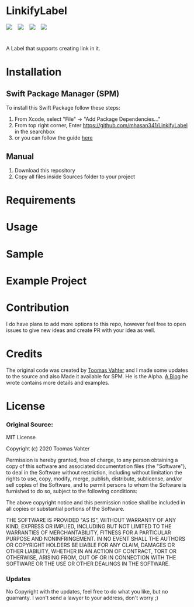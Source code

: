 # LinkifyLabel
<img src="https://img.shields.io/badge/SPM-Supported-green?style=for-the-badge" />&nbsp;&nbsp;&nbsp;
<img src="https://img.shields.io/badge/PLATFORM-IOS-red?style=for-the-badge" />&nbsp;&nbsp;&nbsp;
<img src="https://img.shields.io/badge/LICENSE-MIT-green?style=for-the-badge" />&nbsp;&nbsp;&nbsp;
<img src="https://img.shields.io/badge/Swift%20Compatibility-4+-blue?style=for-the-badge" />
#
A Label that supports creating link in it. 


# Installation
## Swift Package Manager (SPM)
To install this Swift Package follow these steps:
1. From Xcode, select "File" -> "Add Package Dependencies..."
2. From top right corner, Enter https://github.com/mhasan341/LinkifyLabel in the searchbox
3. or you can follow the guide [here](https://developer.apple.com/documentation/xcode/adding-package-dependencies-to-your-app)
## Manual
1. Download this repository
2. Copy all files inside Sources folder to your project
# Requirements
# Usage
# Sample
# Example Project
# Contribution
I do have plans to add more options to this repo, however feel free to open issues to give new ideas and create PR with your idea as well.
# Credits
The original code was created by [Toomas Vahter](https://github.com/laevandus/UILabelHyperlinks) and I made some updates to the source and also Made it available for SPM. He is the Alpha. [A Blog](https://augmentedcode.io/2020/12/20/opening-hyperlinks-in-uilabel-on-ios/) he wrote contains more details and examples.
# License
### Original Source:
MIT License

Copyright (c) 2020 Toomas Vahter

Permission is hereby granted, free of charge, to any person obtaining a copy
of this software and associated documentation files (the "Software"), to deal
in the Software without restriction, including without limitation the rights
to use, copy, modify, merge, publish, distribute, sublicense, and/or sell
copies of the Software, and to permit persons to whom the Software is
furnished to do so, subject to the following conditions:

The above copyright notice and this permission notice shall be included in all
copies or substantial portions of the Software.

THE SOFTWARE IS PROVIDED "AS IS", WITHOUT WARRANTY OF ANY KIND, EXPRESS OR
IMPLIED, INCLUDING BUT NOT LIMITED TO THE WARRANTIES OF MERCHANTABILITY,
FITNESS FOR A PARTICULAR PURPOSE AND NONINFRINGEMENT. IN NO EVENT SHALL THE
AUTHORS OR COPYRIGHT HOLDERS BE LIABLE FOR ANY CLAIM, DAMAGES OR OTHER
LIABILITY, WHETHER IN AN ACTION OF CONTRACT, TORT OR OTHERWISE, ARISING FROM,
OUT OF OR IN CONNECTION WITH THE SOFTWARE OR THE USE OR OTHER DEALINGS IN THE
SOFTWARE.
### Updates
No Copyright with the updates, feel free to do what you like, but no guarranty.
I won't send a lawyer to your address, don't worry ;) 
